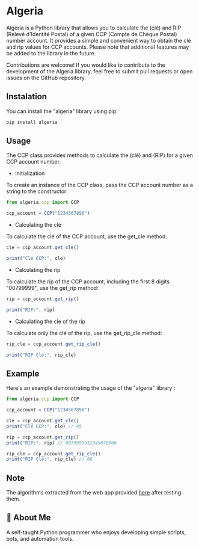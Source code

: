 
# Algeria
Algeria is a Python library that allows you to calculate the (clé) and RIP (Relevé d'Identité Postal) of a given CCP (Compte de Chèque Postal) number account. It provides a simple and convenient way to obtain the clé and rip values for CCP accounts. Please note that additional features may be added to the library in the future.

Contributions are welcome! If you would like to contribute to the development of the Algeria library, feel free to submit pull requests or open issues on the GitHub repository.


## Instalation 
You can install the "algeria" library using pip:

```javascript
pip install algeria
```

## Usage

The CCP class provides methods to calculate the (clé) and (RIP) for a given CCP account number.

 - Initialization 

To create an instance of the CCP class, pass the CCP account number as a string to the constructor:
```javascript
from algeria.ccp import CCP

ccp_account = CCP("1234567890")
```

- Calculating the clé

To calculate the clé of the CCP account, use the get_cle method:

```javascript
cle = ccp_account.get_cle()

print("Clé CCP:", cle)
```

- Calculating the rip

To calculate the rip of the CCP account, including the first 8 digits "00799999", use the get_rip method:

```javascript
rip = ccp_account.get_rip()

print("RIP:", rip)
```

 - Calculating the cle of the rip

To calculate only the clé of the rip, use the get_rip_cle method:

```javascript
rip_cle = ccp_account.get_rip_cle()

print("RIP Clé:", rip_cle)
```

## Example

Here's an example demonstrating the usage of the "algeria" library :

```javascript
from algeria.ccp import CCP

ccp_account = CCP("1234567890")

cle = ccp_account.get_cle()
print("Clé CCP:", cle) // 45

rip = ccp_account.get_rip()
print("RIP:", rip) // 0079999912345678906

rip_cle = ccp_account.get_rip_cle()
print("RIP Clé:", rip_cle) // 06
```
## Note

The algorithms extracted from the web app provided [here](https://dzposte.netlify.app/) after testing them.












## 🚀 About Me
A self-taught Python programmer who enjoys developing simple scripts, bots, and automation tools.
